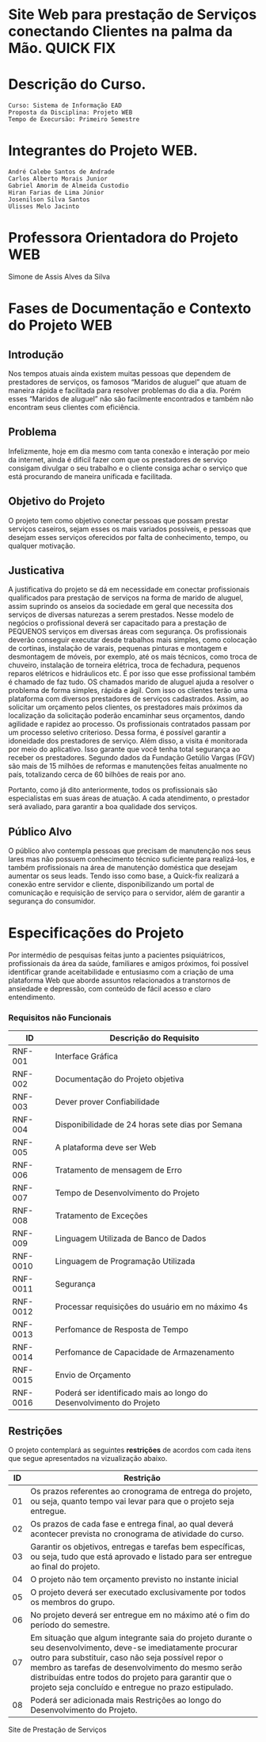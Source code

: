 # Site Web para prestação de Serviços conectando Clientes  na palma da Mão. QUICK FIX
# Descrição do Curso.
````
Curso: Sistema de Informação EAD
Proposta da Disciplina: Projeto WEB
Tempo de Execursão: Primeiro Semestre
````
# Integrantes do Projeto WEB.
````
André Calebe Santos de Andrade
Carlos Alberto Morais Junior
Gabriel Amorim de Almeida Custodio
Hiran Farias de Lima Júnior
Josenilson Silva Santos
Ulisses Melo Jacinto
````
# Professora Orientadora do Projeto WEB

Simone  de Assis Alves da Silva

# Fases de Documentação  e Contexto do Projeto WEB
## Introdução

Nos tempos atuais ainda existem muitas pessoas que dependem de prestadores de serviços, os famosos “Maridos de aluguel” que atuam de maneira rápida e facilitada para resolver problemas do dia a dia. Porém esses “Maridos de aluguel” não são facilmente encontrados e também não encontram seus clientes com eficiência.

## Problema

Infelizmente, hoje em dia mesmo com tanta conexão e interação por meio da internet, ainda é difícil fazer com que os prestadores de serviço consigam divulgar o seu trabalho e o cliente consiga achar o serviço que está procurando de maneira unificada e facilitada.   

## Objetivo do Projeto

O projeto tem como objetivo conectar pessoas que possam prestar serviços caseiros, sejam esses os mais variados possíveis, e pessoas que desejam esses serviços oferecidos por falta de conhecimento, tempo, ou qualquer motivação.

## Justicativa

A justificativa do projeto se dá em necessidade em conectar profissionais qualificados para prestação de serviços na forma de marido de aluguel, assim suprindo os anseios da sociedade em geral que necessita dos serviços de diversas naturezas a serem prestados.  Nesse modelo de negócios o profissional deverá ser capacitado para a prestação de PEQUENOS serviços em diversas áreas com segurança.  Os profissionais deverão conseguir executar desde trabalhos mais simples, como colocação de cortinas, instalação de varais, pequenas pinturas e montagem e desmontagem de móveis, por exemplo, até os mais técnicos, como troca de chuveiro, instalação de torneira elétrica, troca de fechadura, pequenos reparos elétricos e hidráulicos etc. É por isso que esse profissional também é chamado de faz tudo.  OS chamados marido de aluguel ajuda a resolver o problema de forma simples, rápida e ágil. Com isso os clientes terão uma plataforma com diversos prestadores de serviços cadastrados. Assim, ao solicitar um orçamento pelos clientes, os prestadores mais próximos da localização da solicitação poderão encaminhar seus orçamentos, dando agilidade e rapidez ao processo. Os profissionais contratados passam por um processo seletivo criterioso. Dessa forma, é possível garantir a idoneidade dos prestadores de serviço. Além disso, a visita é monitorada por meio do aplicativo. Isso garante que você tenha total segurança ao receber os prestadores. 
Segundo dados da Fundação Getúlio Vargas (FGV) são mais de 15 milhões de reformas e manutenções feitas anualmente no país, totalizando cerca de 60 bilhões de reais por ano.

Portanto, como já dito anteriormente, todos os profissionais são especialistas em suas áreas de atuação. A cada atendimento, o prestador será avaliado, para garantir a boa qualidade dos serviços.

## Público Alvo

O público alvo contempla pessoas que precisam de manutenção nos seus lares mas não possuem conhecimento técnico suficiente para realizá-los, e também profissionais na área de manutenção doméstica que desejam aumentar os seus leads. Tendo isso como base, a Quick-fix realizará a conexão entre servidor e cliente, disponibilizando um portal de comunicação e requisição de serviço para o servidor, além de garantir a segurança do consumidor.


# Especificações do Projeto

Por intermédio de pesquisas feitas junto a pacientes psiquiátricos, profissionais da área da saúde, familiares e amigos próximos, foi possível identificar grande aceitabilidade e entusiasmo com a criação de uma plataforma Web que aborde assuntos relacionados a transtornos de ansiedade e depressão, com conteúdo de fácil acesso e claro entendimento. 




### Requisitos não Funcionais

|ID     | Descrição do Requisito  |
|-------|-------------------------|
|RNF-001| Interface Gráfica |
|RNF-002| Documentação do Projeto objetiva |
|RNF-003| Dever prover Confiabilidade|
|RNF-004| Disponibilidade de  24 horas sete dias por Semana |
|RNF-005| A plataforma deve ser Web|
|RNF-006| Tratamento de mensagem de Erro | 
|RNF-007| Tempo de Desenvolvimento do Projeto |
|RNF-008| Tratamento de Exceções |
|RNF-009| Linguagem Utilizada de Banco de Dados | 
|RNF-0010| Linguagem de Programação Utilizada | 
|RNF-0011| Segurança | MÉDIA | 
|RNF-0012| Processar requisições do usuário em no máximo 4s |
|RNF-0013| Perfomance de Resposta de Tempo | ALTA |
|RNF-0014| Perfomance de Capacidade de Armazenamento |
|RNF-0015| Envio de Orçamento | 
|RNF-0016| Poderá ser identificado mais ao longo do Desenvolvimento do Projeto | 
## Restrições

 O projeto contemplará as seguintes **restrições** de acordos com cada itens que segue apresentados na vizualização abaixo.

|ID| Restrição                                                                                                              |
|--|------------------------------------------------------------------------------------------------------------------------|
|01| Os prazos referentes ao cronograma de entrega do projeto, ou seja, quanto tempo vai levar para que o projeto seja entregue.|
|02| Os prazos de cada fase e entrega final, ao qual deverá acontecer prevista no cronograma de atividade do curso.         |
|03| Garantir os objetivos, entregas e tarefas bem específicas, ou seja, tudo que está aprovado e listado para ser entregue ao final do projeto.|
|04| O projeto não tem orçamento previsto no instante inicial                                                               |
|05| O projeto deverá ser executado exclusivamente por todos os membros do grupo.                                           |
|06| No projeto deverá ser entregue em no máximo até o fim do período do semestre.                                          |
|07| Em situação que algum integrante saia do projeto durante o seu desenvolvimento, deve-se imediatamente procurar outro para substituir, caso não seja possível repor o membro as tarefas de desenvolvimento do mesmo serão distribuídas entre todos do projeto para garantir que o projeto seja concluído e entregue no prazo estipulado.|  
|08| Poderá ser adicionada mais Restrições ao longo do Desenvolvimento do Projeto.                                           |









Site de Prestação de Serviços
